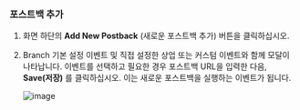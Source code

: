 ### 포스트백 추가

1. 화면 하단의 <notranslate>**Add New Postback**</notranslate> (새로운 포스트백 추가) 버튼을 클릭하십시오.

2. Branch 기본 설정 이벤트 및 직접 설정한 상업 또는 커스텀 이벤트와 함께 모달이 나타납니다. 이벤트를 선택하고 필요한 경우 포스트백 URL을 입력한 다음, <notranslate>**Save(저장)**</notranslate> 를 클릭하십시오. 이는 새로운 포스트백을 실행하는 이벤트가 됩니다.

   ![image](/_assets/img/pages/deep-linked-ads/branch-universal-ads/add-new-postback-modal1.png)
